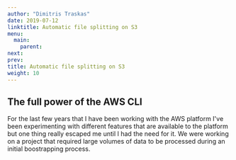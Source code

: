 ```yaml
---
author: "Dimitris Traskas"
date: 2019-07-12
linktitle: Automatic file splitting on S3
menu:
  main:
    parent: 
next: 
prev: 
title: Automatic file splitting on S3
weight: 10
---
```



## The full power of the AWS CLI

For the last few years that I have been working with the AWS platform I've been experimenting with different features that are available to the platform but one thing really escaped me until I had the need for it. We were working on a project that required large volumes of data to be processed during an initial boostrapping process.
